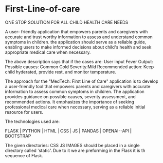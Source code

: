 # First-Line-of-care

ONE STOP SOLUTION FOR ALL CHILD HEALTH CARE NEEDS

A user- friendly application that empowers parents and caregivers with accurate and trust worthy information to assess and understand common symptoms in children. the application should serve as a reliable guide, enabling users to make informed decisions about child's health and seek appropriate medical care when necessary.


The above description says that if the cases are:
User input Fever
Output:
Possible causes: Common Cold
Severity:Mild
Recommended action: Keep child hyderated, provide rest, and monitor temperature.

The approach for the "MedTech: First Line of Care" 
application is to develop a user-friendly tool that empowers parents and caregivers with accurate information to assess common symptoms in children. The application provides guidance on possible causes, severity assessment, and recommended actions. 
It emphasizes the importance of seeking professional medical care when necessary, serving as a reliable initial resource for users.


The technologies used are:

FLASK |
PYTHON |
HTML |
CSS |
JS |
PANDAS |
OPENAI--API |
BOOTSTRAP 

The given directories:
CSS
JS
IMAGES 
should be placed in a single directory called 'static'.
Due to it we are preforming in the Flask it is th sequence of Flask.

